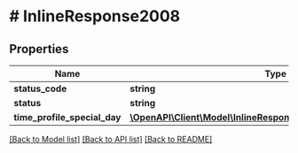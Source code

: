 # # InlineResponse2008

## Properties

Name | Type | Description | Notes
------------ | ------------- | ------------- | -------------
**status_code** | **string** | 200 | [optional]
**status** | **string** | Success | [optional]
**time_profile_special_day** | [**\OpenAPI\Client\Model\InlineResponse2008TimeProfileSpecialDay**](InlineResponse2008TimeProfileSpecialDay.md) |  | [optional]

[[Back to Model list]](../../README.md#models) [[Back to API list]](../../README.md#endpoints) [[Back to README]](../../README.md)
